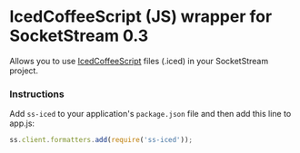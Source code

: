 # IcedCoffeeScript (JS) wrapper for SocketStream 0.3

Allows you to use [IcedCoffeeScript](http://maxtaco.github.io/coffee-script/) files (.iced) in your SocketStream project.


### Instructions

Add `ss-iced` to your application's `package.json` file and then add this line to app.js:

```javascript
ss.client.formatters.add(require('ss-iced'));
```
